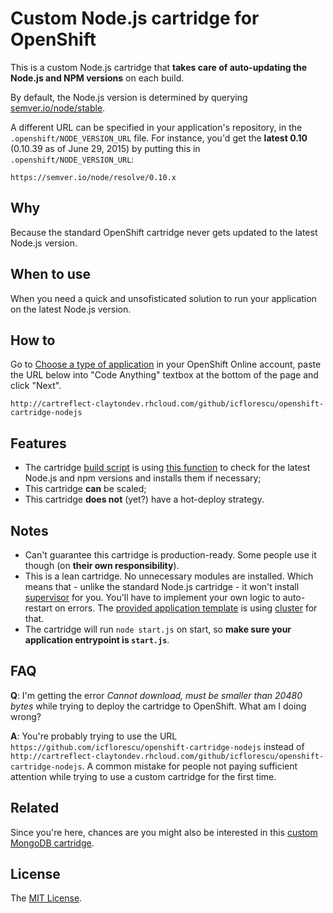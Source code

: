 # Custom Node.js cartridge for OpenShift

This is a custom Node.js cartridge that **takes care of auto-updating the Node.js and NPM versions** on each build.

By default, the Node.js version is determined by querying [semver.io/node/stable](https://semver.io/node/stable).

A different URL can be specified in your application's repository, in the `.openshift/NODE_VERSION_URL` file. For instance, you'd get the **latest 0.10** (0.10.39 as of June 29, 2015) by putting this in `.openshift/NODE_VERSION_URL`:

    https://semver.io/node/resolve/0.10.x

## Why

Because the standard OpenShift cartridge never gets updated to the latest Node.js version.

## When to use

When you need a quick and unsofisticated solution to run your application on the latest Node.js version.

## How to

Go to [Choose a type of application](https://openshift.redhat.com/app/console/application_types) in your OpenShift Online account, paste the URL below into "Code Anything" textbox at the bottom of the page and click "Next".

    http://cartreflect-claytondev.rhcloud.com/github/icflorescu/openshift-cartridge-nodejs

## Features

- The cartridge [build script](https://github.com/icflorescu/openshift-cartridge-nodejs/blob/master/bin/control#L11) is using [this function](https://github.com/icflorescu/openshift-cartridge-nodejs/blob/master/lib/util#L3) to check for the latest Node.js and npm versions and installs them if necessary;
- This cartridge **can** be scaled;
- This cartridge **does not** (yet?) have a hot-deploy strategy.

## Notes

- Can't guarantee this cartridge is production-ready. Some people use it though (on **their own responsibility**).
- This is a lean cartridge. No unnecessary modules are installed. Which means that - unlike the standard Node.js cartridge - it won't install [supervisor](https://github.com/isaacs/node-supervisor) for you. You'll have to implement your own logic to auto-restart on errors. The [provided application template](https://github.com/icflorescu/openshift-cartridge-nodejs/blob/master/usr/template/start.js) is using [cluster](http://nodejs.org/api/cluster.html) for that.
- The cartridge will run `node start.js` on start, so **make sure your application entrypoint is `start.js`**.

## FAQ

**Q**: I'm getting the error *Cannot download, must be smaller than 20480 bytes* while trying to deploy the cartridge to OpenShift. What am I doing wrong?

**A**: You're probably trying to use the URL `https://github.com/icflorescu/openshift-cartridge-nodejs` instead of
`http://cartreflect-claytondev.rhcloud.com/github/icflorescu/openshift-cartridge-nodejs`. A common mistake for people not paying sufficient attention while trying to use a custom cartridge for the first time.

## Related

Since you're here, chances are you might also be interested in this [custom MongoDB cartridge](https://github.com/icflorescu/openshift-cartridge-mongodb).

## License

The [MIT License](http://github.com/icflorescu/openshift-cartridge-nodejs/LICENSE).
